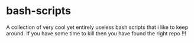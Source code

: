 # bash-scripts
A collection of very cool yet entirely useless bash scripts that i like to
keep around. If you have some time to kill then you have found the right 
repo !!!
